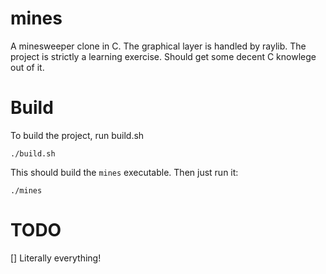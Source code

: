 # mines

A minesweeper clone in C. The graphical layer is handled by raylib.
The project is strictly a learning exercise. Should get some decent C knowlege
out of it.

# Build

To build the project, run build.sh

``` shell
./build.sh
```

This should build the `mines` executable. Then just run it:

``` shell
./mines
```

# TODO

[] Literally everything!
